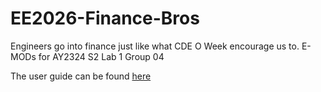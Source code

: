 # EE2026-Finance-Bros
Engineers go into finance just like what CDE O Week encourage us to. E-MODs for AY2324 S2 Lab 1 Group 04

The user guide can be found [here](https://github.com/Hackin7/EE2026-Finance-Bros/blob/main/Guides/S1_04_ALAM.AHMED_CHAN.ZUN_LOW.TJUN_SPARSH_User_Guide_Report.pdf)
